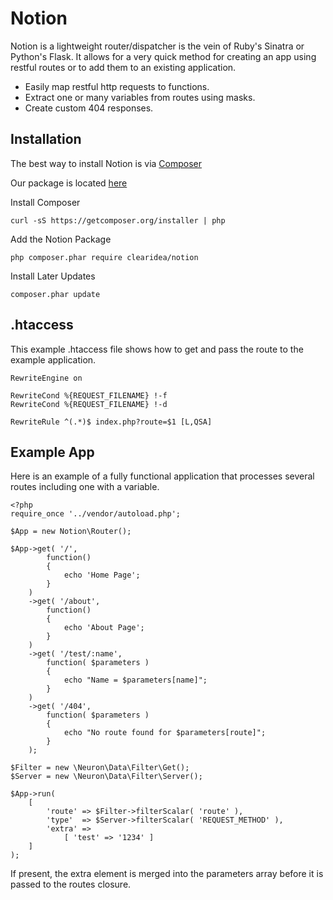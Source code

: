 # Notion

Notion is a lightweight router/dispatcher is the vein of Ruby's Sinatra 
or Python's Flask. It allows for a very quick method for creating an app
using restful routes or to add them to an existing application.

* Easily map restful http requests to functions.
* Extract one or many variables from routes using masks.
* Create custom 404 responses.


## Installation

The best way to install Notion is via [Composer](http://getcomposer.org)

Our package is located [here](https://packagist.org/packages/clearidea/notion)

Install Composer

    curl -sS https://getcomposer.org/installer | php

Add the Notion Package

    php composer.phar require clearidea/notion

Install Later Updates

    composer.phar update

## .htaccess
This example .htaccess file shows how to get and pass the route
to the example application.

    RewriteEngine on
    
    RewriteCond %{REQUEST_FILENAME} !-f
    RewriteCond %{REQUEST_FILENAME} !-d
    
    RewriteRule ^(.*)$ index.php?route=$1 [L,QSA]

## Example App
Here is an example of a fully functional application that processes
several routes including one with a variable.

    <?php
    require_once '../vendor/autoload.php';

    $App = new Notion\Router();
    
    $App->get( '/',
            function()
            {
                echo 'Home Page';
            }
        )
        ->get( '/about',
            function()
            {
                echo 'About Page';
            }
        )
        ->get( '/test/:name',
            function( $parameters )
            {
                echo "Name = $parameters[name]";
            }
        )
        ->get( '/404',
            function( $parameters )
            {
                echo "No route found for $parameters[route]";
            }
        );
    
    $Filter = new \Neuron\Data\Filter\Get();
    $Server = new \Neuron\Data\Filter\Server();
    
    $App->run(
        [
            'route' => $Filter->filterScalar( 'route' ),
            'type'  => $Server->filterScalar( 'REQUEST_METHOD' ),
            'extra' =>
                [ 'test' => '1234' ]
        ]
    );

If present, the extra element is merged into the parameters array
before it is passed to the routes closure.
